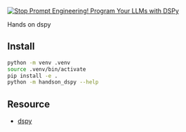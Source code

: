 [![Stop Prompt Engineering! Program Your LLMs with DSPy](https://img.youtube.com/vi/Zv4LjO8teqE/0.jpg)](https://www.youtube.com/watch?v=Zv4LjO8teqE)

Hands on dspy

## Install 

```bash
python -m venv .venv
source .venv/bin/activate
pip install -e .
python -m handson_dspy --help
```

## Resource
- [dspy](https://github.com/stanfordnlp/dspy)